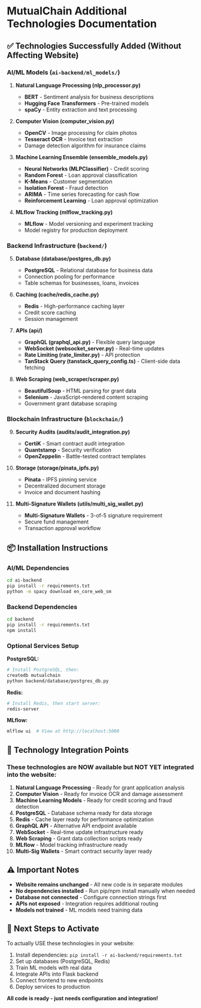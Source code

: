 # MutualChain Additional Technologies Documentation

## ✅ Technologies Successfully Added (Without Affecting Website)

### AI/ML Models (`ai-backend/ml_models/`)

1. **Natural Language Processing (nlp_processor.py)**
   - **BERT** - Sentiment analysis for business descriptions
   - **Hugging Face Transformers** - Pre-trained models
   - **spaCy** - Entity extraction and text processing

2. **Computer Vision (computer_vision.py)**
   - **OpenCV** - Image processing for claim photos
   - **Tesseract OCR** - Invoice text extraction
   - Damage detection algorithm for insurance claims

3. **Machine Learning Ensemble (ensemble_models.py)**
   - **Neural Networks (MLPClassifier)** - Credit scoring
   - **Random Forest** - Loan approval classification
   - **K-Means** - Customer segmentation
   - **Isolation Forest** - Fraud detection
   - **ARIMA** - Time series forecasting for cash flow
   - **Reinforcement Learning** - Loan approval optimization

4. **MLflow Tracking (mlflow_tracking.py)**
   - **MLflow** - Model versioning and experiment tracking
   - Model registry for production deployment

### Backend Infrastructure (`backend/`)

5. **Database (database/postgres_db.py)**
   - **PostgreSQL** - Relational database for business data
   - Connection pooling for performance
   - Table schemas for businesses, loans, invoices

6. **Caching (cache/redis_cache.py)**
   - **Redis** - High-performance caching layer
   - Credit score caching
   - Session management

7. **APIs (api/)**
   - **GraphQL (graphql_api.py)** - Flexible query language
   - **WebSocket (websocket_server.py)** - Real-time updates
   - **Rate Limiting (rate_limiter.py)** - API protection
   - **TanStack Query (tanstack_query_config.ts)** - Client-side data fetching

8. **Web Scraping (web_scraper/scraper.py)**
   - **BeautifulSoup** - HTML parsing for grant data
   - **Selenium** - JavaScript-rendered content scraping
   - Government grant database scraping

### Blockchain Infrastructure (`blockchain/`)

9. **Security Audits (audits/audit_integration.py)**
   - **CertiK** - Smart contract audit integration
   - **Quantstamp** - Security verification
   - **OpenZeppelin** - Battle-tested contract templates

10. **Storage (storage/pinata_ipfs.py)**
    - **Pinata** - IPFS pinning service
    - Decentralized document storage
    - Invoice and document hashing

11. **Multi-Signature Wallets (utils/multi_sig_wallet.py)**
    - **Multi-Signature Wallets** - 3-of-5 signature requirement
    - Secure fund management
    - Transaction approval workflow

## 📦 Installation Instructions

### AI/ML Dependencies
```bash
cd ai-backend
pip install -r requirements.txt
python -m spacy download en_core_web_sm
```

### Backend Dependencies
```bash
cd backend
pip install -r requirements.txt
npm install
```

### Optional Services Setup

**PostgreSQL:**
```bash
# Install PostgreSQL, then:
createdb mutualchain
python backend/database/postgres_db.py
```

**Redis:**
```bash
# Install Redis, then start server:
redis-server
```

**MLflow:**
```bash
mlflow ui  # View at http://localhost:5000
```

## 🔧 Technology Integration Points

### These technologies are NOW available but NOT YET integrated into the website:

1. **Natural Language Processing** - Ready for grant application analysis
2. **Computer Vision** - Ready for invoice OCR and damage assessment
3. **Machine Learning Models** - Ready for credit scoring and fraud detection
4. **PostgreSQL** - Database schema ready for data storage
5. **Redis** - Cache layer ready for performance optimization
6. **GraphQL API** - Alternative API endpoint available
7. **WebSocket** - Real-time update infrastructure ready
8. **Web Scraping** - Grant data collection scripts ready
9. **MLflow** - Model tracking infrastructure ready
10. **Multi-Sig Wallets** - Smart contract security layer ready

## ⚠️ Important Notes

- **Website remains unchanged** - All new code is in separate modules
- **No dependencies installed** - Run pip/npm install manually when needed
- **Database not connected** - Configure connection strings first
- **APIs not exposed** - Integration requires additional routing
- **Models not trained** - ML models need training data

## 🚀 Next Steps to Activate

To actually USE these technologies in your website:

1. Install dependencies: `pip install -r ai-backend/requirements.txt`
2. Set up databases (PostgreSQL, Redis)
3. Train ML models with real data
4. Integrate APIs into Flask backend
5. Connect frontend to new endpoints
6. Deploy services to production

**All code is ready - just needs configuration and integration!**
